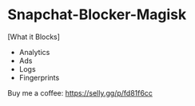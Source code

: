 # Snapchat-Blocker-Magisk

[What it Blocks]
+ Analytics
+ Ads
+ Logs
+ Fingerprints


Buy me a coffee: https://selly.gg/p/fd81f6cc
